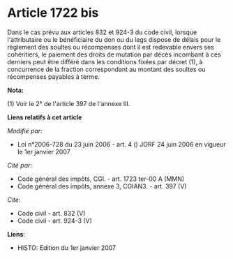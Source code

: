 # Article 1722 bis

Dans le cas prévu aux articles 832 et 924-3 du code civil, lorsque l'attributaire ou le bénéficiaire du don ou du legs
dispose de délais pour le règlement des soultes ou récompenses dont il est redevable envers ses cohéritiers, le paiement des
droits de mutation par décès incombant à ces derniers peut être différé dans les conditions fixées par décret (1), à
concurrence de la fraction correspondant au montant des soultes ou récompenses payables à terme.

**Nota:**

(1) Voir le 2° de l'article 397 de l'annexe III.

**Liens relatifs à cet article**

_Modifié par_:

  - Loi n°2006-728 du 23 juin 2006 - art. 4 () JORF 24 juin 2006 en vigueur le 1er janvier 2007

_Cité par_:

  - Code général des impôts, CGI. - art. 1723 ter-00 A (MMN)
  - Code général des impôts, annexe 3, CGIAN3. - art. 397 (V)

_Cite_:

  - Code civil - art. 832 (V)
  - Code civil - art. 924-3 (V)

**Liens**:

  - HISTO: Edition du 1er janvier 2007
